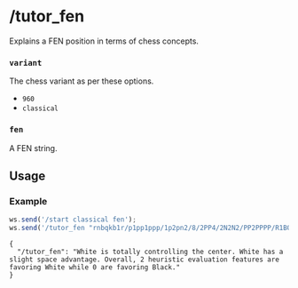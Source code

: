 # /tutor_fen

Explains a FEN position in terms of chess concepts.

### `variant`

The chess variant as per these options.

- `960`
- `classical`

### `fen`

A FEN string.

## Usage

### Example

```js
ws.send('/start classical fen');
ws.send('/tutor_fen "rnbqkb1r/p1pp1ppp/1p2pn2/8/2PP4/2N2N2/PP2PPPP/R1BQKB1R b KQkq -" classical');
```

```text
{
  "/tutor_fen": "White is totally controlling the center. White has a slight space advantage. Overall, 2 heuristic evaluation features are favoring White while 0 are favoring Black."
}
```
